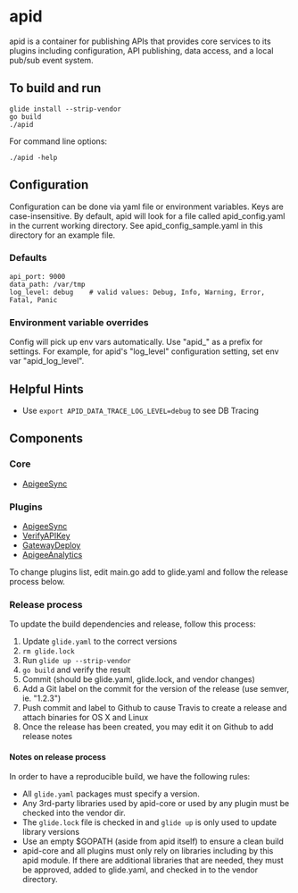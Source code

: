 # apid

apid is a container for publishing APIs that provides core services to its plugins including configuration, 
API publishing, data access, and a local pub/sub event system.

## To build and run

    glide install --strip-vendor
    go build
    ./apid

For command line options:

    ./apid -help

## Configuration

Configuration can be done via yaml file or environment variables. Keys are case-insensitive. 
By default, apid will look for a file called apid_config.yaml in the current working directory.
See apid_config_sample.yaml in this directory for an example file.

### Defaults

    api_port: 9000
    data_path: /var/tmp
    log_level: debug    # valid values: Debug, Info, Warning, Error, Fatal, Panic 
 
### Environment variable overrides

Config will pick up env vars automatically. Use "apid_" as a prefix for settings. For example, for 
apid's "log_level" configuration setting, set env var "apid_log_level". 

## Helpful Hints

* Use `export APID_DATA_TRACE_LOG_LEVEL=debug` to see DB Tracing


## Components
 
### Core

* [ApigeeSync](https://github.com/30x/apidApigeeSync)
 
### Plugins

* [ApigeeSync](https://github.com/30x/apidApigeeSync)
* [VerifyAPIKey](https://github.com/30x/apidVerifyApiKey)
* [GatewayDeploy](https://github.com/30x/apidGatewayDeploy)
* [ApigeeAnalytics](https://github.com/30x/apidAnalytics)

To change plugins list, edit main.go add to glide.yaml and follow the release process below.

### Release process

To update the build dependencies and release, follow this process:

1. Update `glide.yaml` to the correct versions
2. `rm glide.lock`
3. Run `glide up --strip-vendor`
4. `go build` and verify the result
5. Commit (should be glide.yaml, glide.lock, and vendor changes)
6. Add a Git label on the commit for the version of the release (use semver, ie. "1.2.3") 
7. Push commit and label to Github to cause Travis to create a release and attach binaries for OS X and Linux
8. Once the release has been created, you may edit it on Github to add release notes  

#### Notes on release process

In order to have a reproducible build, we have the following rules:

* All `glide.yaml` packages must specify a version. 
* Any 3rd-party libraries used by apid-core or used by any plugin must be checked into the vendor dir.
* The `glide.lock` file is checked in and `glide up` is only used to update library versions
* Use an empty $GOPATH (aside from apid itself) to ensure a clean build
* apid-core and all plugins must only rely on libraries including by this apid module.
  If there are additional libraries that are needed, they must be approved, added to glide.yaml,
  and checked in to the vendor directory. 
